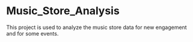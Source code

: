 # Music_Store_Analysis
This project is used to analyze the music store data for new engagement and for some events.
